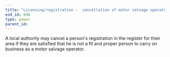 ```yaml
---
title: "Licensing/registration -  cancellation of motor salvage operator registration"
esd_id: 696
type: power
parent_id:  
---
```


A local authority may cancel a person's registration in the register for their area if they are satisfied that he is not a fit and proper person to carry on business as a motor salvage operator.

